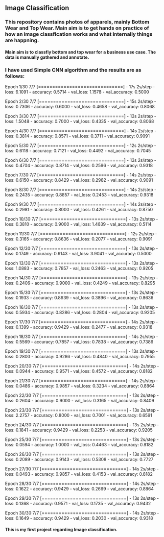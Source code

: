 ## Image Classification

### This repository contains photos of apparels, mainly Bottom Wear and Top Wear. Main aim is to get hands on practice of how an image classfication works and what internally things are happning.

#### Main aim is to classfiy bottom and top wear for a business use case. The data is manually gathered and annotate. 

### I have used Simple CNN algorithm and the results are as follows: 

Epoch 1/30
7/7 [==============================] - 17s 2s/step - loss: 9.1091 - accuracy: 0.5714 - val_loss: 1.1578 - val_accuracy: 0.5000

Epoch 2/30
7/7 [==============================] - 15s 2s/step - loss: 0.7306 - accuracy: 0.6000 - val_loss: 0.4658 - val_accuracy: 0.8068

Epoch 3/30
7/7 [==============================] - 13s 2s/step - loss: 1.5048 - accuracy: 0.7000 - val_loss: 0.4335 - val_accuracy: 0.8068

Epoch 4/30
7/7 [==============================] - 14s 2s/step - loss: 0.3814 - accuracy: 0.8571 - val_loss: 0.3711 - val_accuracy: 0.9091

Epoch 5/30
7/7 [==============================] - 12s 2s/step - loss: 0.6118 - accuracy: 0.7121 - val_loss: 0.4492 - val_accuracy: 0.7045

Epoch 6/30
7/7 [==============================] - 13s 2s/step - loss: 0.4704 - accuracy: 0.8714 - val_loss: 0.2596 - val_accuracy: 0.9318

Epoch 7/30
7/7 [==============================] - 14s 2s/step - loss: 0.6150 - accuracy: 0.8429 - val_loss: 0.2982 - val_accuracy: 0.9091

Epoch 8/30
7/7 [==============================] - 14s 2s/step - loss: 0.2435 - accuracy: 0.8857 - val_loss: 0.2453 - val_accuracy: 0.9318

Epoch 9/30
7/7 [==============================] - 14s 2s/step - loss: 0.2981 - accuracy: 0.8000 - val_loss: 0.4261 - val_accuracy: 0.8750

Epoch 10/30
7/7 [==============================] - 13s 2s/step - loss: 0.3810 - accuracy: 0.9000 - val_loss: 1.4639 - val_accuracy: 0.5114

Epoch 11/30
7/7 [==============================] - 12s 2s/step - loss: 0.3165 - accuracy: 0.8636 - val_loss: 0.2077 - val_accuracy: 0.9091

Epoch 12/30
7/7 [==============================] - 13s 2s/step - loss: 0.1749 - accuracy: 0.9143 - val_loss: 3.9041 - val_accuracy: 0.5000

Epoch 13/30
7/7 [==============================] - 13s 2s/step - loss: 1.0883 - accuracy: 0.7857 - val_loss: 0.2463 - val_accuracy: 0.9205

Epoch 14/30
7/7 [==============================] - 13s 2s/step - loss: 0.2406 - accuracy: 0.9000 - val_loss: 0.4249 - val_accuracy: 0.8295

Epoch 15/30
7/7 [==============================] - 13s 2s/step - loss: 0.1933 - accuracy: 0.8939 - val_loss: 0.3896 - val_accuracy: 0.8636

Epoch 16/30
7/7 [==============================] - 13s 2s/step - loss: 0.5934 - accuracy: 0.8286 - val_loss: 0.2804 - val_accuracy: 0.9205

Epoch 17/30
7/7 [==============================] - 14s 2s/step - loss: 0.1399 - accuracy: 0.9429 - val_loss: 0.2477 - val_accuracy: 0.9318

Epoch 18/30
7/7 [==============================] - 14s 2s/step - loss: 0.5569 - accuracy: 0.7857 - val_loss: 0.7838 - val_accuracy: 0.7386

Epoch 19/30
7/7 [==============================] - 13s 2s/step - loss: 0.2800 - accuracy: 0.9286 - val_loss: 0.4840 - val_accuracy: 0.7955

Epoch 20/30
7/7 [==============================] - 14s 2s/step - loss: 0.0944 - accuracy: 0.9571 - val_loss: 0.4572 - val_accuracy: 0.8182

Epoch 21/30
7/7 [==============================] - 14s 2s/step - loss: 0.0486 - accuracy: 0.9857 - val_loss: 0.3234 - val_accuracy: 0.8864

Epoch 22/30
7/7 [==============================] - 13s 2s/step - loss: 0.2604 - accuracy: 0.9000 - val_loss: 0.3165 - val_accuracy: 0.8409

Epoch 23/30
7/7 [==============================] - 13s 2s/step - loss: 2.2757 - accuracy: 0.8000 - val_loss: 0.7001 - val_accuracy: 0.6591

Epoch 24/30
7/7 [==============================] - 13s 2s/step - loss: 0.1841 - accuracy: 0.9429 - val_loss: 0.2253 - val_accuracy: 0.9205

Epoch 25/30
7/7 [==============================] - 13s 2s/step - loss: 0.0594 - accuracy: 1.0000 - val_loss: 0.4463 - val_accuracy: 0.8182

Epoch 26/30
7/7 [==============================] - 13s 2s/step - loss: 0.2089 - accuracy: 0.9143 - val_loss: 0.5308 - val_accuracy: 0.7727

Epoch 27/30
7/7 [==============================] - 14s 2s/step - loss: 0.0493 - accuracy: 0.9857 - val_loss: 0.4153 - val_accuracy: 0.8182

Epoch 28/30
7/7 [==============================] - 14s 2s/step - loss: 0.1622 - accuracy: 0.9429 - val_loss: 0.2669 - val_accuracy: 0.8864

Epoch 29/30
7/7 [==============================] - 13s 2s/step - loss: 0.1368 - accuracy: 0.9571 - val_loss: 0.1735 - val_accuracy: 0.9432

Epoch 30/30
7/7 [==============================] - 14s 2s/step - loss: 0.1649 - accuracy: 0.9429 - val_loss: 0.2030 - val_accuracy: 0.9318


#### This is my first project regarding Image classification.
